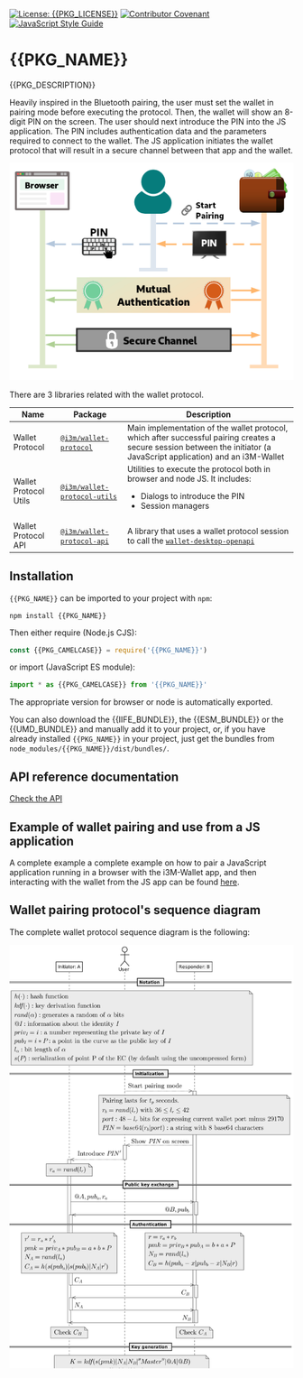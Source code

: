 [![License: {{PKG_LICENSE}}](https://img.shields.io/badge/License-{{PKG_LICENSE}}-yellow.svg)](LICENSE)
[![Contributor Covenant](https://img.shields.io/badge/Contributor%20Covenant-2.1-4baaaa.svg)](CODE_OF_CONDUCT.md)
[![JavaScript Style Guide](https://img.shields.io/badge/code_style-standard-brightgreen.svg)](https://standardjs.com)

# {{PKG_NAME}}

{{PKG_DESCRIPTION}}

Heavily inspired in the Bluetooth pairing, the user must set the wallet in pairing mode before executing the protocol. Then, the wallet will show an 8-digit PIN on the screen. The user should next introduce the PIN into the JS application. The PIN includes authentication data and the parameters required to connect to the wallet. The JS application initiates the wallet protocol that will result in a secure channel between that app and the wallet.

![Wallet protocol summary](./protocol-summary.png)

There are 3 libraries related with the wallet protocol.

| **Name**              | **Package**                                                               | **Description** |
|-----------------------|---------------------------------------------------------------------------|-----------------|
| Wallet Protocol       | [`@i3m/wallet-protocol`](../../README.md)                                 | Main implementation of the wallet protocol, which after successful pairing creates a secure session between the initiator (a JavaScript application) and an i3M-Wallet |
| Wallet Protocol Utils | [`@i3m/wallet-protocol-utils`](../../../wallet-protocol-utils/README.md)  | Utilities to execute the protocol both in browser and node JS. It includes:<ul><li>Dialogs to introduce the PIN</li><li>Session managers</li></ul> |
| Wallet Protocol API   | [`@i3m/wallet-protocol-api`](../../../wallet-protocol-api/README.md)      | A library that uses a wallet protocol session to call the [`wallet-desktop-openapi`](../../../wallet-desktop-openapi/) |

## Installation

`{{PKG_NAME}}` can be imported to your project with `npm`:

```console
npm install {{PKG_NAME}}
```

Then either require (Node.js CJS):

```javascript
const {{PKG_CAMELCASE}} = require('{{PKG_NAME}}')
```

or import (JavaScript ES module):

```javascript
import * as {{PKG_CAMELCASE}} from '{{PKG_NAME}}'
```

The appropriate version for browser or node is automatically exported.

You can also download the {{IIFE_BUNDLE}}, the {{ESM_BUNDLE}} or the {{UMD_BUNDLE}} and manually add it to your project, or, if you have already installed `{{PKG_NAME}}` in your project, just get the bundles from `node_modules/{{PKG_NAME}}/dist/bundles/`.

## API reference documentation

[Check the API](../../docs/API.md)

## Example of wallet pairing and use from a JS application

A complete example a complete example on how to pair a JavaScript application running in a browser with the i3M-Wallet app, and then interacting with the wallet from the JS app can be found [here](example/initiator-example.md).

## Wallet pairing protocol's sequence diagram

The complete wallet protocol sequence diagram is the following:

![Wallet protocol sequence diagram](./wallet-protocol-seq.png)